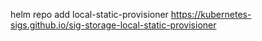 helm repo add local-static-provisioner https://kubernetes-sigs.github.io/sig-storage-local-static-provisioner
